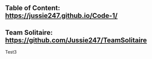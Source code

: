 ## Table of Content: https://jussie247.github.io/Code-1/



## Team Solitaire: https://github.com/Jussie247/TeamSolitaire


Test3
